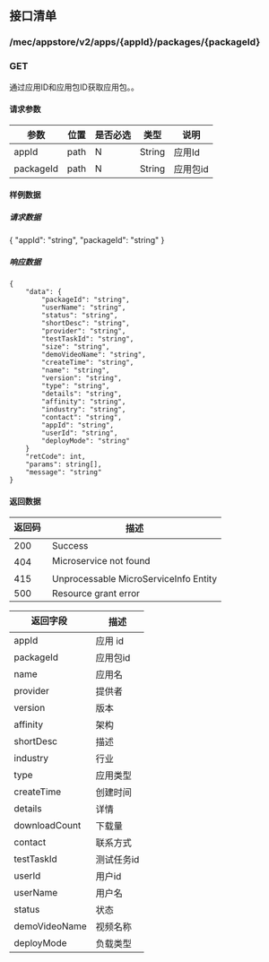 ## 接口清单

### /mec/appstore/v2/apps/{appId}/packages/{packageId}
###  GET
通过应用ID和应用包ID获取应用包。。
#### 请求参数
|参数 |位置 | 是否必选 | 类型 |说明|
|-----|-----|----|------|-----|
|appId | path |N| String | 应用Id|
|packageId | path |N| String | 应用包id|

#### 样例数据
##### 请求数据
{
	"appId": "string",
	"packageId": "string"
}
##### 响应数据
    {
    	"data": {
    		"packageId": "string",
    		"userName": "string",
    		"status": "string",
    		"shortDesc": "string",
    		"provider": "string",
    		"testTaskId": "string",
    		"size": "string",
    		"demoVideoName": "string",
    		"createTime": "string",
    		"name": "string",
    		"version": "string",
    		"type": "string",
    		"details": "string",
    		"affinity": "string",
    		"industry": "string",
    		"contact": "string",
    		"appId": "string",
    		"userId": "string",
    		"deployMode": "string"
    	}
    	"retCode": int,
    	"params": string[],
    	"message": "string"
    }

#### 返回数据
|返回码  |描述|
|-----|-----|
|200 | Success |
|404 | Microservice not found |
|415 | Unprocessable MicroServiceInfo Entity  |
|500 | Resource grant error |

|返回字段  |描述|
|-----|-----|
|appId | 应用 id |
|packageId | 应用包id |
|name | 应用名 |
|provider | 提供者 |
|version | 版本 |
|affinity | 架构 |
|shortDesc | 描述 |
|industry | 行业 |
|type | 应用类型 |
|createTime | 创建时间 |
|details | 详情 |
|downloadCount |下载量 |
|contact | 联系方式 |
|testTaskId | 测试任务id |
|userId | 用户id |
|userName | 用户名 |
|status | 状态 |
|demoVideoName | 视频名称 |
|deployMode | 负载类型 |